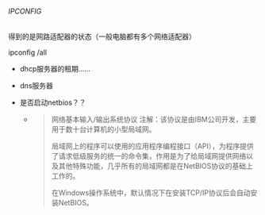 ###### IPCONFIG

得到的是网路适配器的状态（一般电脑都有多个网络适配器）

ipconfig /all

- dhcp服务器的租期……

- dns服务器

- 是否启动netbios？？

  - > 网络基本输入/输出系统协议 注解：该协议是由IBM公司开发，主要用于数十台计算机的小型局域网。
    >
    > 局域网上的程序可以使用的应用程序编程接口（API），为程序提供了请求低级服务的统一的命令集，作用是为了给局域网提供网络以及其他特殊功能，几乎所有的局域网都是在NetBIOS协议的基础上工作的。 
    >
    > 在Windows操作系统中，默认情况下在安装TCP/IP协议后会自动安装NetBIOS。

    